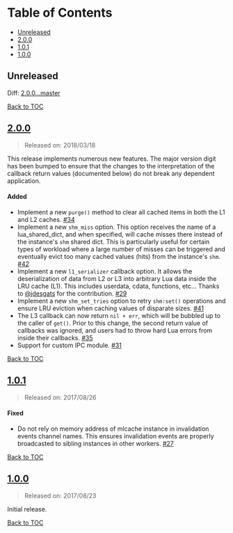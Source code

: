 # Table of Contents

- [Unreleased](#unreleased)
- [2.0.0](#2.0.0)
- [1.0.1](#1.0.1)
- [1.0.0](#1.0.0)

## Unreleased

Diff: [2.0.0...master]

[Back to TOC](#table-of-contents)

## [2.0.0]

> Released on: 2018/03/18

This release implements numerous new features. The major version digit has been
bumped to ensure that the changes to the interpretation of the callback return
values (documented below) do not break any dependent application.

#### Added

- Implement a new `purge()` method to clear all cached items in both
  the L1 and L2 caches.
  [#34](https://github.com/thibaultcha/lua-resty-mlcache/pull/34)
- Implement a new `shm_miss` option. This option receives the name
  of a lua_shared_dict, and when specified, will cache misses there instead of
  the instance's `shm` shared dict. This is particularly useful for certain
  types of workload where a large number of misses can be triggered and
  eventually evict too many cached values (hits) from the instance's `shm`.
  [#42](https://github.com/thibaultcha/lua-resty-mlcache/pull/42)
- Implement a new `l1_serializer` callback option. It allows the
  deserialization of data from L2 or L3 into arbitrary Lua data inside the LRU
  cache (L1). This includes userdata, cdata, functions, etc...
  Thanks to [@jdesgats](https://github.com/jdesgats) for the contribution.
  [#29](https://github.com/thibaultcha/lua-resty-mlcache/pull/29)
- Implement a new `shm_set_tries` option to retry `shm:set()`
  operations and ensure LRU eviction when caching values of disparate sizes.
  [#41](https://github.com/thibaultcha/lua-resty-mlcache/issues/41)
- The L3 callback can now return `nil + err`, which will be bubbled up
  to the caller of `get()`. Prior to this change, the second return value of
  callbacks was ignored, and users had to throw hard Lua errors from inside
  their callbacks.
  [#35](https://github.com/thibaultcha/lua-resty-mlcache/pull/35)
- Support for custom IPC module.
  [#31](https://github.com/thibaultcha/lua-resty-mlcache/issues/31)

[Back to TOC](#table-of-contents)

## [1.0.1]

> Released on: 2017/08/26

#### Fixed

- Do not rely on memory address of mlcache instance in invalidation events
  channel names. This ensures invalidation events are properly broadcasted to
  sibling instances in other workers.
  [#27](https://github.com/thibaultcha/lua-resty-mlcache/pull/27)

[Back to TOC](#table-of-contents)

## [1.0.0]

> Released on: 2017/08/23

Initial release.

[Back to TOC](#table-of-contents)

[2.0.0...master]: https://github.com/thibaultcha/lua-resty-mlcache/compare/2.0.0...master
[2.0.0]: https://github.com/thibaultcha/lua-resty-mlcache/compare/1.0.1...2.0.0
[1.0.1]: https://github.com/thibaultcha/lua-resty-mlcache/compare/1.0.0...1.0.1
[1.0.0]: https://github.com/thibaultcha/lua-resty-mlcache/tree/1.0.0
